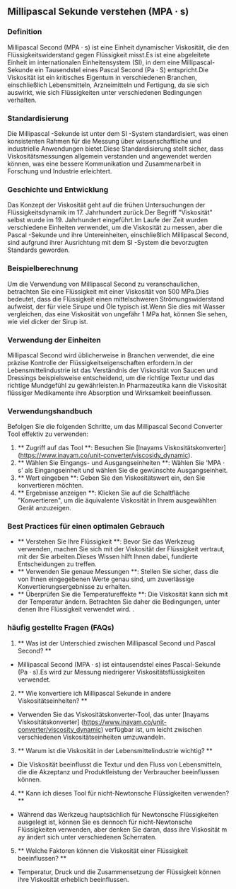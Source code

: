 ## Millipascal Sekunde verstehen (MPA · s)

### Definition
Millipascal Second (MPA · s) ist eine Einheit dynamischer Viskosität, die den Flüssigkeitswiderstand gegen Flüssigkeit misst.Es ist eine abgeleitete Einheit im internationalen Einheitensystem (SI), in dem eine Millipascal-Sekunde ein Tausendstel eines Pascal Second (Pa · S) entspricht.Die Viskosität ist ein kritisches Eigentum in verschiedenen Branchen, einschließlich Lebensmitteln, Arzneimitteln und Fertigung, da sie sich auswirkt, wie sich Flüssigkeiten unter verschiedenen Bedingungen verhalten.

### Standardisierung
Die Millipascal -Sekunde ist unter dem SI -System standardisiert, was einen konsistenten Rahmen für die Messung über wissenschaftliche und industrielle Anwendungen bietet.Diese Standardisierung stellt sicher, dass Viskositätsmessungen allgemein verstanden und angewendet werden können, was eine bessere Kommunikation und Zusammenarbeit in Forschung und Industrie erleichtert.

### Geschichte und Entwicklung
Das Konzept der Viskosität geht auf die frühen Untersuchungen der Flüssigkeitsdynamik im 17. Jahrhundert zurück.Der Begriff "Viskosität" selbst wurde im 19. Jahrhundert eingeführt.Im Laufe der Zeit wurden verschiedene Einheiten verwendet, um die Viskosität zu messen, aber die Pascal -Sekunde und ihre Untereinheiten, einschließlich Millipascal Second, sind aufgrund ihrer Ausrichtung mit dem SI -System die bevorzugten Standards geworden.

### Beispielberechnung
Um die Verwendung von Millipascal Second zu veranschaulichen, betrachten Sie eine Flüssigkeit mit einer Viskosität von 500 MPa.Dies bedeutet, dass die Flüssigkeit einen mittelschweren Strömungswiderstand aufweist, der für viele Sirupe und Öle typisch ist.Wenn Sie dies mit Wasser vergleichen, das eine Viskosität von ungefähr 1 MPa hat, können Sie sehen, wie viel dicker der Sirup ist.

### Verwendung der Einheiten
Millipascal Second wird üblicherweise in Branchen verwendet, die eine präzise Kontrolle der Flüssigkeitseigenschaften erfordern.In der Lebensmittelindustrie ist das Verständnis der Viskosität von Saucen und Dressings beispielsweise entscheidend, um die richtige Textur und das richtige Mundgefühl zu gewährleisten.In Pharmazeutika kann die Viskosität flüssiger Medikamente ihre Absorption und Wirksamkeit beeinflussen.

### Verwendungshandbuch
Befolgen Sie die folgenden Schritte, um das Millipascal Second Converter Tool effektiv zu verwenden:
1. ** Zugriff auf das Tool **: Besuchen Sie [Inayams Viskositätskonverter] (https://www.inayam.co/unit-converter/viscosidy_dynamic).
2. ** Wählen Sie Eingangs- und Ausgangseinheiten **: Wählen Sie 'MPA · s' als Eingangseinheit und wählen Sie die gewünschte Ausgangseinheit.
3. ** Wert eingeben **: Geben Sie den Viskositätswert ein, den Sie konvertieren möchten.
4. ** Ergebnisse anzeigen **: Klicken Sie auf die Schaltfläche "Konvertieren", um die äquivalente Viskosität in Ihrem ausgewählten Gerät anzuzeigen.

### Best Practices für einen optimalen Gebrauch
- ** Verstehen Sie Ihre Flüssigkeit **: Bevor Sie das Werkzeug verwenden, machen Sie sich mit der Viskosität der Flüssigkeit vertraut, mit der Sie arbeiten.Dieses Wissen hilft Ihnen dabei, fundierte Entscheidungen zu treffen.
- ** Verwenden Sie genaue Messungen **: Stellen Sie sicher, dass die von Ihnen eingegebenen Werte genau sind, um zuverlässige Konvertierungsergebnisse zu erhalten.
- ** Überprüfen Sie die Temperatureffekte **: Die Viskosität kann sich mit der Temperatur ändern. Betrachten Sie daher die Bedingungen, unter denen Ihre Flüssigkeit verwendet wird.
.

### häufig gestellte Fragen (FAQs)

1. ** Was ist der Unterschied zwischen Millipascal Second und Pascal Second? **
- Millipascal Second (MPA · s) ist eintausendstel eines Pascal-Sekunde (Pa · s).Es wird zur Messung niedrigerer Viskositätsflüssigkeiten verwendet.

2. ** Wie konvertiere ich Millipascal Sekunde in andere Viskositätseinheiten? **
- Verwenden Sie das Viskositätskonverter-Tool, das unter [Inayams Viskositätskonverter] (https://www.inayam.co/unit-converter/viscosity_dynamic) verfügbar ist, um leicht zwischen verschiedenen Viskositätseinheiten umzuwandeln.

3. ** Warum ist die Viskosität in der Lebensmittelindustrie wichtig? **
- Die Viskosität beeinflusst die Textur und den Fluss von Lebensmitteln, die die Akzeptanz und Produktleistung der Verbraucher beeinflussen können.

4. ** Kann ich dieses Tool für nicht-Newtonsche Flüssigkeiten verwenden? **
- Während das Werkzeug hauptsächlich für Newtonsche Flüssigkeiten ausgelegt ist, können Sie es dennoch für nicht-Newtonsche Flüssigkeiten verwenden, aber denken Sie daran, dass ihre Viskosität m ay ändert sich unter verschiedenen Scherraten.

5. ** Welche Faktoren können die Viskosität einer Flüssigkeit beeinflussen? **
- Temperatur, Druck und die Zusammensetzung der Flüssigkeit können ihre Viskosität erheblich beeinflussen.